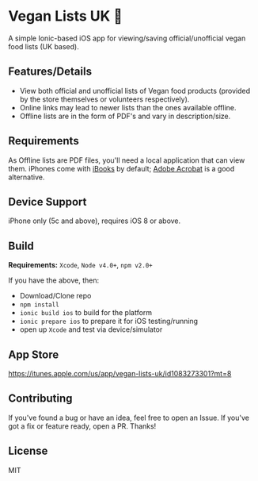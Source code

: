 # Vegan Lists UK 🌱

A simple Ionic-based iOS app for viewing/saving official/unofficial vegan food lists (UK based).

## Features/Details
* View both official and unofficial lists of Vegan food products (provided by the store themselves or volunteers respectively).
* Online links may lead to newer lists than the ones available offline.
* Offline lists are in the form of PDF's and vary in description/size.

## Requirements

As Offline lists are PDF files, you'll need a local application that can view them. iPhones come with [iBooks](https://support.apple.com/en-gb/HT201478) by default; [Adobe Acrobat](https://itunes.apple.com/gb/app/adobe-acrobat-reader/id469337564?mt=8) is a good alternative.

## Device Support

iPhone only (5c and above), requires iOS 8 or above.

## Build

**Requirements:** `Xcode`, `Node v4.0+`, `npm v2.0+`
   
If you have the above, then:

* Download/Clone repo
* `npm install`
* `ionic build ios` to build for the platform
* `ionic prepare ios` to prepare it for iOS testing/running
* open up `Xcode` and test via device/simulator

## App Store

https://itunes.apple.com/us/app/vegan-lists-uk/id1083273301?mt=8

## Contributing

If you've found a bug or have an idea, feel free to open an Issue. If you've got a fix or feature ready, open a PR. Thanks!

## License

MIT
